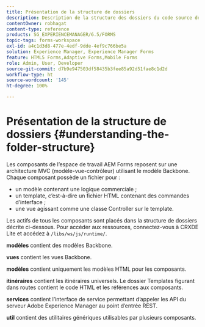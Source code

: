 ```yaml
---
title: Présentation de la structure de dossiers
description: Description de la structure des dossiers du code source de l’espace de travail AEM Forms à personnaliser.
contentOwner: robhagat
content-type: reference
products: SG_EXPERIENCEMANAGER/6.5/FORMS
topic-tags: forms-workspace
exl-id: a4c1d3d8-477e-4edf-9dde-4ef9c766be5a
solution: Experience Manager, Experience Manager Forms
feature: HTML5 Forms,Adaptive Forms,Mobile Forms
role: Admin, User, Developer
source-git-commit: d7b9e947503df58435b3fee85a92d51fae8c1d2d
workflow-type: ht
source-wordcount: '145'
ht-degree: 100%

---
```


# Présentation de la structure de dossiers {#understanding-the-folder-structure}

Les composants de l’espace de travail AEM Forms reposent sur une architecture MVC (modèle-vue-contrôleur) utilisant le modèle Backbone. Chaque composant possède un fichier pour :

* un modèle contenant une logique commerciale ;
* un template, c’est-à-dire un fichier HTML contenant des commandes d’interface ;
* une vue agissant comme une classe Controller sur le template.

Les actifs de tous les composants sont placés dans la structure de dossiers décrite ci-dessous. Pour accéder aux ressources, connectez-vous à CRXDE Lite et accédez à `/libs/ws/js/runtime/`.

**modèles** contient des modèles Backbone.

**vues** contient les vues Backbone.

**modèles** contient uniquement les modèles HTML pour les composants.

**itinéraires** contient les itinéraires universels. Le dossier Templates figurant dans routes contient le code HTML et les références aux composants.

**services** contient l’interface de service permettant d’appeler les API du serveur Adobe Experience Manager au point d’entrée REST.

**util** contient des utilitaires génériques utilisables par plusieurs composants.
